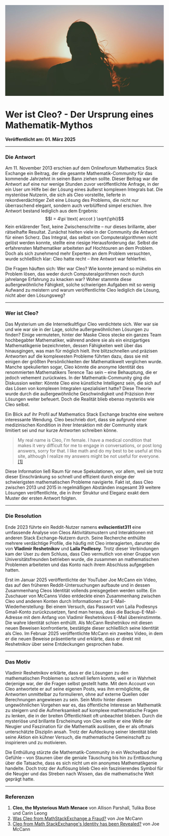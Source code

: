 ![Blogbild](/assets/cover-images/Artikel-13.jpg)

# Wer ist Cleo? - Der Ursprung eines Mathematik-Mythos

**Veröffentlicht am: 01. März 2025**

---

### Die Antwort

Am 11. November 2013 erschien auf dem Onlineforum Mathematics Stack Exchange ein Beitrag, der die gesamte Mathematik-Community für das kommende Jahrzehnt in seinen Bann ziehen sollte. Dieser Beitrag war die Antwort auf eine nur wenige Stunden zuvor veröffentlichte Anfrage, in der ein User um Hilfe bei der Lösung eines äußerst komplexen Integrals bat. Die mysteriöse Nutzerin, die sich als Cleo vorstellte, lieferte in rekordverdächtiger Zeit eine Lösung des Problems, die nicht nur überraschend elegant, sondern auch verblüffend simpel erschien. Ihre Antwort bestand lediglich aus dem Ergebnis: $$I = 4\pi \text{ arccot } \sqrt{\phi}$$ Kein erklärender Text, keine Zwischenschritte – nur dieses brillante, aber rätselhafte Resultat. Zunächst hielten viele in der Community die Antwort für einen Scherz. Das Integral, das selbst von Computeralgorithmen nicht gelöst werden konnte, stellte eine riesige Herausforderung dar. Selbst die erfahrensten Mathematiker arbeiteten auf Hochtouren an dem Problem. Doch als sich zunehmend mehr Experten an dem Problem versuchten, wurde schließlich klar: Cleo hatte recht – ihre Antwort war fehlerfrei.

Die Fragen häuften sich: Wer war Cleo? Wie konnte jemand so mühelos ein Problem lösen, das weder durch Computeralgorithmen noch durch jahrelange Erfahrung zu knacken war? Woher stammte diese außergewöhnliche Fähigkeit, solche schwierigen Aufgaben mit so wenig Aufwand zu meistern und warum veröffentlichte Cleo lediglich die Lösung, nicht aber den Lösungsweg?

---

### Wer ist Cleo?

Das Mysterium um die Internetkultfigur Cleo verdichtete sich. Wer war sie und wie war sie in der Lage, solche außergewöhnlichen Lösungen zu finden? Einige vermuteten, hinter der Maske Cleos stecke ein ganzes Team hochbegabter Mathematiker, während andere sie als ein einzigartiges Mathematikgenie bezeichneten, dessen Fähigkeiten weit über das hinausgingen, was man für möglich hielt. Ihre blitzschnellen und präzisen Antworten auf die komplexesten Probleme führten dazu, dass sie mit einigen der größten Persönlichkeiten der Mathematikwelt verglichen wurde. Manche spekulierten sogar, Cleo könnte die anonyme Identität des renommierten Mathematikers Terence Tao sein – eine Behauptung, die er jedoch vehement zurückwies. In der Mathematik-Community ging die Diskussion weiter: Könnte Cleo eine künstliche Intelligenz sein, die sich auf das Lösen von komplexen Integralen spezialisiert hatte? Diese Theorie wurde durch die außergewöhnliche Geschwindigkeit und Präzision ihrer Lösungen weiter befeuert. Doch die Realität blieb ebenso mysteriös wie Cleo selbst.

Ein Blick auf ihr Profil auf Mathematics Stack Exchange brachte eine weitere interessante Wendung. Cleo beschrieb dort, dass sie aufgrund einer medizinischen Kondition in ihrer Interaktion mit der Community stark limitiert sei und nur kurze Antworten schreiben könne.

> My real name is Cleo, I'm female. I have a medical condition that makes it very difficult for me to engage in conversations, or post long answers, sorry for that. I like math and do my best to be useful at this site, although I realize my answers might be not useful for everyone. [[1]](#Referenzen)

Diese Information ließ Raum für neue Spekulationen, vor allem, weil sie trotz dieser Einschränkung so schnell und effizient durch einige der schwierigsten mathematischen Probleme navigierte. Fakt ist, dass Cleo zwischen 2013 und 2015 in regelmäßigen Abständen insgesamt 39 weitere Lösungen veröffentlichte, die in ihrer Struktur und Eleganz exakt dem Muster der ersten Antwort folgten.

---

### Die Resolution

Ende 2023 führte ein Reddit-Nutzer namens **evilscientist311** eine umfassende Analyse von Cleos Aktivitätsmustern und Interaktionen mit anderen Stack Exchange-Nutzern durch. Seine Recherche enthüllte mehrere verdächtige Profile, die häufig mit Cleo interagierten, darunter die von **Vladimir Reshetnikov** und **Laila Podlesny**. Trotz dieser Verbindungen kam der User zu dem Schluss, dass Cleo vermutlich von einer Gruppe von Universitätsfreunden betrieben wurde, die zusammen an mathematischen Problemen arbeiteten und das Konto nach ihrem Abschluss aufgegeben hatten.

Erst im Januar 2025 veröffentlichte der YouTuber Joe McCann ein Video, das auf den früheren Reddit-Untersuchungen aufbaute und in dessen Zusammenhang Cleos Identität vollends preisgegeben werden sollte. Ein Zuschauer von McCanns Video entdeckte einen Zusammenhang zwischen Cleo und anderen Konten durch Informationen zur E-Mail-Wiederherstellung: Bei einem Versuch, das Passwort von Laila Podlesnys Gmail-Konto zurückzusetzen, fand man heraus, dass die Backup-E-Mail-Adresse mit dem Anfang von Vladimir Reshetnikovs E-Mail übereinstimmte. Die wahre Identität schien enthüllt.  Als McCann Reshetnikov mit diesen neuen Beweisen konfrontierte, bestätigte dieser schließlich seine Identität als Cleo. Im Februar 2025 veröffentlichte McCann ein zweites Video, in dem er die neuen Beweise präsentierte und erklärte, dass er direkt mit Reshetnikov über seine Entdeckungen gesprochen habe.

---

### Das Motiv


Vladimir Reshetnikov erklärte, dass er die Lösungen zu den mathematischen Problemen so schnell liefern konnte, weil er in Wahrheit derjenige war, der die Fragen selbst gestellt hatte. Mit dem Account von Cleo antwortete er auf seine eigenen Posts, was ihm ermöglichte, die Antworten unmittelbar zu formulieren, ohne auf externe Quellen oder Berechnungen angewiesen zu sein. Sein Motiv hinter diesem ungewöhnlichen Vorgehen war es, das öffentliche Interesse an Mathematik zu steigern und die Aufmerksamkeit auf komplexe mathematische Fragen zu lenken, die in der breiten Öffentlichkeit oft unbeachtet blieben. Durch die mysteriöse und brillante Erscheinung von Cleo wollte er eine Welle der Neugier und Faszination für die Mathematik auslösen, die er als oftmals unterschätzte Disziplin ansah. Trotz der Aufdeckung seiner Identität blieb seine Aktion ein kühner Versuch, die mathematische Gemeinschaft zu inspirieren und zu motivieren.

Die Enthüllung stürzte die Mathematik-Community in ein Wechselbad der Gefühle – von Staunen über die geniale Täuschung bis hin zu Enttäuschung über die Tatsache, dass es sich nicht um ein anonymes Mathematikgenie handelte. Doch trotz der Auflösung blieb Cleo ein faszinierendes Symbol für die Neugier und das Streben nach Wissen, das die mathematische Welt geprägt hatte.

---

### Referenzen

<a id="Referenzen"></a>

1. **Cleo, the Mysterious Math Menace** von Allison Parshall, Tulika Bose und Carin Leong
2. [Was Cleo from MathStackExchange a Fraud?](https://www.youtube.com/watch?v=dAoDz_YiDeM) von Joe McCann
3. [Cleo from Math StackExchange's Identity has been Revealed?](https://www.youtube.com/watch?v=7gQ9DnSYsXg) von Joe McCann
